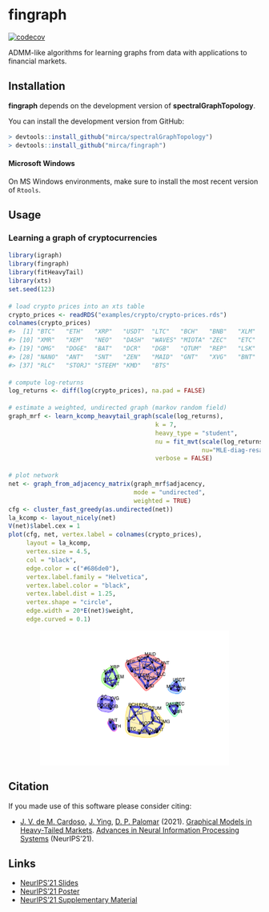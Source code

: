 <!-- README.md is generated from README.Rmd. Please edit that file -->

fingraph
========

[![codecov](https://codecov.io/gh/mirca/fingraph/branch/main/graph/badge.svg?token=OhreF1p2Yt)](https://codecov.io/gh/mirca/fingraph)

ADMM-like algorithms for learning graphs from data with applications to
financial markets.

Installation
------------

**fingraph** depends on the development version of
**spectralGraphTopology**.

You can install the development version from GitHub:

``` r
> devtools::install_github("mirca/spectralGraphTopology")
> devtools::install_github("mirca/fingraph")
```

#### Microsoft Windows

On MS Windows environments, make sure to install the most recent version
of `Rtools`.

Usage
-----

### Learning a graph of cryptocurrencies

``` r
library(igraph)
library(fingraph)
library(fitHeavyTail)
library(xts)
set.seed(123)

# load crypto prices into an xts table
crypto_prices <- readRDS("examples/crypto/crypto-prices.rds")
colnames(crypto_prices)
#>  [1] "BTC"   "ETH"   "XRP"   "USDT"  "LTC"   "BCH"   "BNB"   "XLM"   "EOS"  
#> [10] "XMR"   "XEM"   "NEO"   "DASH"  "WAVES" "MIOTA" "ZEC"   "ETC"   "GNO"  
#> [19] "OMG"   "DOGE"  "BAT"   "DCR"   "DGB"   "QTUM"  "REP"   "LSK"   "SC"   
#> [28] "NANO"  "ANT"   "SNT"   "ZEN"   "MAID"  "GNT"   "XVG"   "BNT"   "MONA" 
#> [37] "RLC"   "STORJ" "STEEM" "KMD"   "BTS"

# compute log-returns
log_returns <- diff(log(crypto_prices), na.pad = FALSE)

# estimate a weighted, undirected graph (markov random field)
graph_mrf <- learn_kcomp_heavytail_graph(scale(log_returns),
                                         k = 7,
                                         heavy_type = "student",
                                         nu = fit_mvt(scale(log_returns),
                                                      nu="MLE-diag-resample")$nu,
                                         verbose = FALSE)

# plot network
net <- graph_from_adjacency_matrix(graph_mrf$adjacency,
                                   mode = "undirected",
                                   weighted = TRUE)
cfg <- cluster_fast_greedy(as.undirected(net))
la_kcomp <- layout_nicely(net)
V(net)$label.cex = 1
plot(cfg, net, vertex.label = colnames(crypto_prices),
     layout = la_kcomp,
     vertex.size = 4.5,
     col = "black", 
     edge.color = c("#686de0"),
     vertex.label.family = "Helvetica",
     vertex.label.color = "black",
     vertex.label.dist = 1.25,
     vertex.shape = "circle",
     edge.width = 20*E(net)$weight,
     edge.curved = 0.1)
```

<img src="man/figures/README-plot_crypto_network-1.png" width="75%" style="display: block; margin: auto;" />

Citation
--------

If you made use of this software please consider citing:

-   [J. V. de M. Cardoso](https://mirca.github.io), [J.
    Ying](https://github.com/jxying), [D. P.
    Palomar](https://www.danielppalomar.com) (2021). [Graphical Models
    in Heavy-Tailed
    Markets](https://palomar.home.ece.ust.hk/papers/2021/CardosoYingPalomar-NeurIPS2021.pdf).
    [Advances in Neural Information Processing
    Systems](https://neurips.cc/Conferences/2021) (NeurIPS’21).

Links
-----

-   [NeurIPS’21
    Slides](https://palomar.home.ece.ust.hk/papers/2021/CardosoYingPalomar-NeurIPS2021-slides.pdf)
-   [NeurIPS’21
    Poster](https://palomar.home.ece.ust.hk/papers/2021/CardosoYingPalomar-NeurIPS2021-poster.png)
-   [NeurIPS’21 Supplementary
    Material](https://palomar.home.ece.ust.hk/papers/2021/CardosoYingPalomar-NeurIPS2021-supplemental.pdf)

